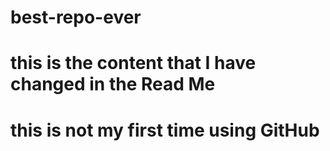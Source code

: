 # best-repo-ever
# this is the content that I have changed in the Read Me
# this is not my first time using GitHub